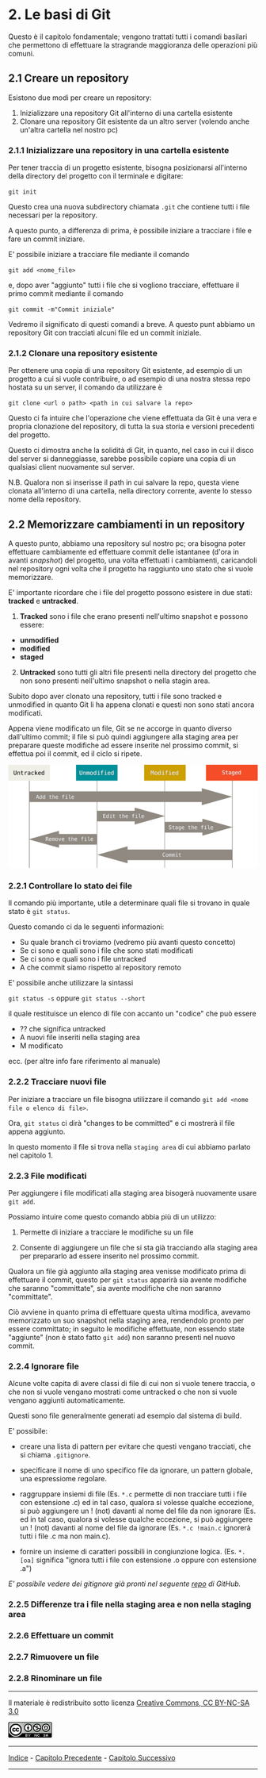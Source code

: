 # 2. Le basi di Git

Questo è il capitolo fondamentale; vengono trattati tutti i comandi basilari che permettono di effettuare la stragrande maggioranza delle operazioni più comuni.

## 2.1 Creare un repository

Esistono due modi per creare un repository:

1. Inizializzare una repository Git all'interno di una cartella esistente 
2. Clonare una repository Git esistente da un altro server (volendo anche un'altra cartella nel nostro pc)

### 2.1.1 Inizializzare una repository in una cartella esistente

Per tener traccia di un progetto esistente, bisogna posizionarsi all'interno della directory del progetto con il terminale e digitare:

`git init`

Questo crea una nuova subdirectory chiamata `.git` che contiene tutti i file necessari per la repository.

A questo punto, a differenza di prima, è possibile iniziare a tracciare i file e fare un commit iniziare.

E' possibile iniziare a tracciare file mediante il comando

`git add <nome_file>`

e, dopo aver "aggiunto" tutti i file che si vogliono tracciare, effettuare il primo commit mediante il comando

`git commit -m"Commit iniziale"`

Vedremo il significato di questi comandi a breve. A questo punt abbiamo un repository Git con tracciati alcuni file ed un commit iniziale.

### 2.1.2 Clonare una repository esistente

Per ottenere una copia di una repository Git esistente, ad esempio di un progetto a cui si vuole contribuire, o ad esempio di una nostra stessa repo hostata su un server, il comando da utilizzare è

`git clone <url o path> <path in cui salvare la repo>`

Questo ci fa intuire che l'operazione che viene effettuata da Git è una vera e propria clonazione del repository, di tutta la sua storia e versioni precedenti del progetto.

Questo ci dimostra anche la solidità di Git, in quanto, nel caso in cui il disco del server si danneggiasse, sarebbe possibile copiare una copia di un qualsiasi client nuovamente sul server.

N.B. Qualora non si inserisse il path in cui salvare la repo, questa viene clonata all'interno di una cartella, nella directory corrente, avente lo stesso nome della repository.

## 2.2 Memorizzare cambiamenti in un repository

A questo punto, abbiamo una repository sul nostro pc; ora bisogna poter effettuare cambiamente ed effettuare commit delle istantanee (d'ora in avanti *snapshot*) del progetto, una volta effettuati i cambiamenti, caricandoli nel repository ogni volta che il progetto ha raggiunto uno stato che si vuole memorizzare.

E' importante ricordare che i file del progetto possono esistere in due stati: **tracked** e **untracked**.

1. **Tracked** sono i file che erano presenti nell'ultimo snapshot e possono essere:
  - **unmodified**
  - **modified**
  - **staged**
2. **Untracked** sono tutti gli altri file presenti nella directory del progetto che non sono presenti nell'ultimo snapshot o nella stagin area.

Subito dopo aver clonato una repository, tutti i file sono tracked e unmodified in quanto Git li ha appena clonati e questi non sono stati ancora modificati.

Appena viene modificato un file, Git se ne accorge in quanto diverso dall'ultimo commit; il file si può quindi aggiungere alla staging area per preparare queste modifiche ad essere inserite nel prossimo commit, si effettua poi il commit, ed il ciclo si ripete.

![Stati File](img/statoFile.png "Stati File")

### 2.2.1 Controllare lo stato dei file

Il comando più importante, utile a determinare quali file si trovano in quale stato è `git status`.

Questo comando ci da le seguenti informazioni:

- Su quale branch ci troviamo (vedremo più avanti questo concetto)
- Se ci sono e quali sono i file che sono stati modificati
- Se ci sono e quali sono i file untracked
- A che commit siamo rispetto al repository remoto

E' possibile anche utilizzare la sintassi

`git status -s` oppure `git status --short`

il quale restituisce un elenco di file con accanto un "codice" che può essere

- ?? che significa untracked
- A nuovi file inseriti nella staging area
- M modificato

ecc. (per altre info fare riferimento al manuale)

### 2.2.2 Tracciare nuovi file

Per iniziare a tracciare un file bisogna utilizzare il comando `git add <nome file o elenco di file>`.

Ora, `git status` ci dirà "changes to be committed" e ci mostrerà il file appena aggiunto.

In questo momento il file si trova nella `staging area` di cui abbiamo parlato nel capitolo 1.

### 2.2.3 File modificati

Per aggiungere i file modificati alla staging area bisogerà nuovamente usare `git add`.

Possiamo intuire come questo comando abbia più di un utilizzo:

1. Permette di iniziare a tracciare le modifiche su un file

2. Consente di aggiungere un file che si sta già tracciando alla staging area per prepararlo ad essere inserito nel prossimo commit.

Qualora un file già aggiunto alla staging area venisse modificato prima di effettuare il commit, questo per `git status` apparirà sia avente modifiche che saranno "committate", sia avente modifiche che non saranno "committate".

Ciò avviene in quanto prima di effettuare questa ultima modifica, avevamo memorizzato un suo snapshot nella staging area, rendendolo pronto per essere committato; in seguito le modifiche effettuate, non essendo state "aggiunte" (non è stato fatto `git add`) non saranno presenti nel nuovo commit.

### 2.2.4 Ignorare file

Alcune volte capita di avere classi di file di cui non si vuole tenere traccia, o che non si vuole vengano mostrati come untracked o che non si vuole vengano aggiunti automaticamente.

Questi sono file generalmente generati ad esempio dal sistema di build.

E' possibile:

- creare una lista di pattern per evitare che questi vengano tracciati, che si chiama `.gitignore`.

- specificare il nome di uno specifico file da ignorare, un pattern globale, una espressiome regolare. 

- raggruppare insiemi di file (Es. `*.c` permette di non tracciare tutti i file con estensione .c) ed in tal caso, qualora si volesse qualche eccezione, si può aggiungere un ! (not) davanti al nome del file da non ignorare (Es.  ed in tal caso, qualora si volesse qualche eccezione, si può aggiungere un ! (not) davanti al nome del file da ignorare (Es. `*.c !main.c` ignorerà tutti i file .c ma non main.c).

- fornire un insieme di caratteri possibili in congiunzione logica. (Es. `*.[oa]` significa "ignora tutti i file con estensione .o oppure con estensione .a")

*E' possibile vedere dei gitignore già pronti nel seguente *[repo][repoGitIgnore]* di GitHub.*

[repoGitIgnore]: https://github.com/github/gitignore

### 2.2.5 Differenze tra i file nella staging area e non nella staging area

### 2.2.6 Effettuare un commit

### 2.2.7 Rimuovere un file

### 2.2.8 Rinominare un file

---

Il materiale è redistribuito sotto licenza [Creative Commons, CC BY-NC-SA 3.0][licenza]

![Licenza CC BY-NC-SA 3.0](img/license.png "Licenza CC BY-NC-SA 3.0")

[licenza]: https://creativecommons.org/licenses/by-nc-sa/3.0/

---

[Indice][index] - [Capitolo Precedente][prev] - [Capitolo Successivo][next]

[index]: https://github.com/FraClem/GitTutorial/blob/master/Indice.md
[prev]: https://github.com/FraClem/GitTutorial/blob/master/1.%20Per%20iniziare.md
[next]: https://github.com/FraClem/GitTutorial/blob/master/3.%20Branching.md 

---
